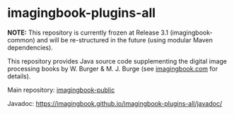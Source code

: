 # imagingbook-plugins-all

**NOTE:** This repository is currently frozen at Release 3.1 (imagingbook-common) and will be re-structured in the future (using modular Maven dependencies).

This repository provides Java source code supplementing 
the digital image processing books by W. Burger & M. J. Burge
(see [imagingbook.com](https://imagingbook.com) for details).

Main repository: [imagingbook-public](https://github.com/imagingbook/imagingbook-public)

Javadoc: https://imagingbook.github.io/imagingbook-plugins-all/javadoc/
